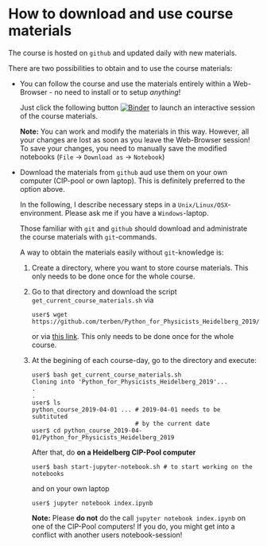 # How to download and use course materials

The course is hosted on `github` and updated daily with new materials.

There are two possibilities to obtain and to use the course materials:

- You can follow the course and use the materials entirely within a
  Web-Browser - no need to install or to setup *anything*!

  Just click the following button [![Binder](https://mybinder.org/badge_logo.svg)](https://ingress.binderhub.astro.uni-bonn.de/v2/gh/terben/Python_for_Physicists_Heidelberg_2019/master) to launch an interactive session of the course materials.

  **Note:** You can work and modify the materials in this way.
    However, all your changes are lost as soon as you leave the
    Web-Browser session! To save your changes, you need to manually
    save the modified notebooks (`File` -> `Download as` ->
    `Notebook`)

- Download the materials from `github` aud use them on your own computer
  (CIP-pool or own laptop). This is definitely preferred to the option above.

  In the following, I describe necessary steps in a
  `Unix/Linux/OSX`-environment. Please ask me if you have a `Windows`-laptop.

  Those familiar with `git` and `github` should download and
  administrate the course materials with `git`-commands.

  A way to obtain the materials easily without `git`-knowledge is:

  1. Create a directory, where you want to store course materials. This
  only needs to be done once for the whole course.

  2. Go to that directory and download the script
     `get_current_course_materials.sh` via

     ```
     user$ wget https://github.com/terben/Python_for_Physicists_Heidelberg_2019/raw/master/obtain_and_use_materials/get_current_course_materials.sh
     ```

     or via [this link](https://github.com/terben/Python_for_Physicists_Heidelberg_2019/raw/master/obtain_and_use_materials/get_current_course_materials.sh). This only needs to be done once for the whole
     course.

  3. At the begining of each course-day, go to the directory and execute:

     ```
     user$ bash get_current_course_materials.sh
     Cloning into 'Python_for_Physicists_Heidelberg_2019'...
     .
     .
     user$ ls
     python_course_2019-04-01 ... # 2019-04-01 needs to be subtituted
                                  # by the current date
     user$ cd python_course_2019-04-01/Python_for_Physicists_Heidelberg_2019
     ```

     After that, do **on a Heidelberg CIP-Pool computer**

     ```
     user$ bash start-jupyter-notebook.sh # to start working on the notebooks
     ```

     and on your own laptop

     ```
     user$ jupyter notebook index.ipynb
     ```

     **Note:** Please **do not** do the call `jupyter notebook index.ipynb`
       on one of the CIP-Pool computers! If you do, you might get into a
       conflict with another users notebook-session!
